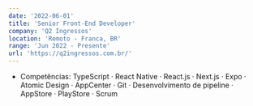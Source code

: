 ```yaml
---
date: '2022-06-01'
title: 'Senior Front-End Developer'
company: 'Q2 Ingressos'
location: 'Remoto - Franca, BR'
range: 'Jun 2022 - Presente'
url: 'https://q2ingressos.com.br/'
---
```


- Competências: TypeScript · React Native · React.js · Next.js · Expo · Atomic Design · AppCenter · Git · Desenvolvimento de pipeline · AppStore · PlayStore · Scrum
